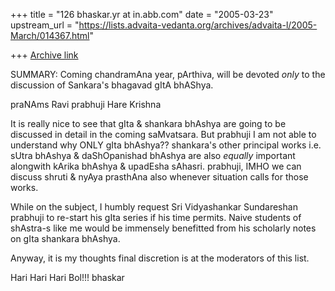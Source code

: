 +++
title = "126 bhaskar.yr at in.abb.com"
date = "2005-03-23"
upstream_url = "https://lists.advaita-vedanta.org/archives/advaita-l/2005-March/014367.html"

+++
[Archive link](https://lists.advaita-vedanta.org/archives/advaita-l/2005-March/014367.html)


SUMMARY: Coming chandramAna year, pArthiva, will be devoted *only* to
the discussion of Sankara's bhagavad gItA bhAShya.


praNAms Ravi prabhuji
Hare Krishna

It is really nice to see that gIta & shankara bhAshya are going to be
discussed in detail in the coming saMvatsara.  But prabhuji I am not able
to understand why ONLY gIta bhAshya??  shankara's other principal works
i.e. sUtra bhAshya & daShOpanishad bhAshya are also *equally* important
alongwith kArika bhAshya & upadEsha sAhasri.  prabhuji, IMHO we can discuss
shruti & nyAya prasthAna also whenever situation calls for those works.

While on the subject, I humbly request Sri Vidyashankar Sundareshan
prabhuji to re-start his gIta series if his time permits.  Naive students
of shAstra-s like me would be immensely benefitted from his scholarly notes
on gIta shankara bhAshya.

Anyway, it is my thoughts final discretion is at the moderators of this
list.

Hari Hari Hari Bol!!!
bhaskar



